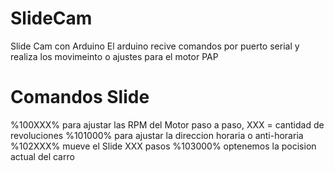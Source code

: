 # SlideCam
Slide Cam con Arduino
El arduino recive comandos por puerto serial y realiza los movimeinto o ajustes para el motor PAP 

# Comandos Slide
%100XXX% para ajustar las RPM del Motor paso a paso, XXX = cantidad de revoluciones 
%101000% para ajustar la direccion horaria o anti-horaria
%102XXX% mueve el Slide XXX pasos
%103000% optenemos la pocision actual del carro

